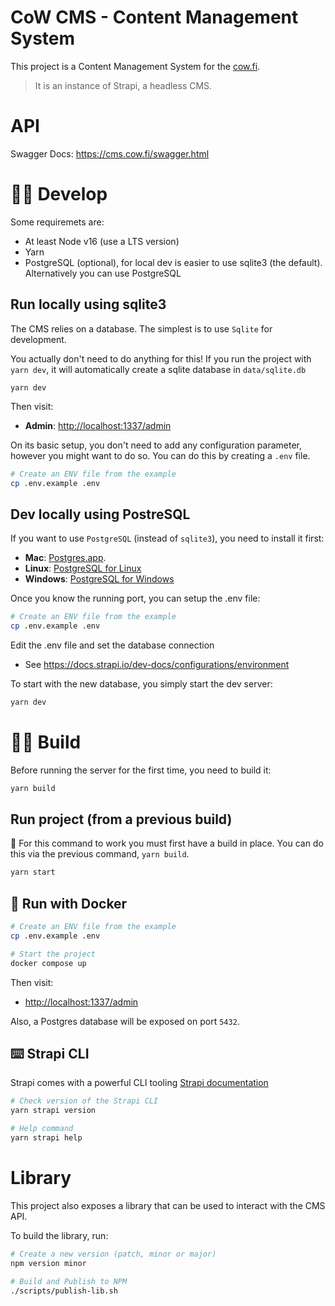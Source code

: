 # CoW CMS - Content Management System

This project is a Content Management System for the [cow.fi](https://cow.fi).

> It is an instance of Strapi, a headless CMS.

# API

Swagger Docs: <https://cms.cow.fi/swagger.html>

# 👨‍💻 Develop

Some requiremets are:

- At least Node v16 (use a LTS version)
- Yarn
- PostgreSQL (optional), for local dev is easier to use sqlite3 (the default). Alternatively you can use PostgreSQL

## Run locally using sqlite3

The CMS relies on a database. The simplest is to use `Sqlite` for development.

You actually don't need to do anything for this! If you run the project with `yarn dev`, it will automatically create a sqlite database in `data/sqlite.db`

```
yarn dev
```

Then visit:

- **Admin**: <http://localhost:1337/admin>

On its basic setup, you don't need to add any configuration parameter, however you might want to do so. You can do this by creating a `.env` file.

```bash
# Create an ENV file from the example
cp .env.example .env
```

## Dev locally using PostreSQL

If you want to use `PostgreSQL` (instead of `sqlite3`), you need to install it first:

- **Mac**: [Postgres.app](https://postgresapp.com/).
- **Linux**: [PostgreSQL for Linux](https://www.postgresql.org/download/linux/)
- **Windows**: [PostgreSQL for Windows](https://www.postgresql.org/download/windows/)

Once you know the running port, you can setup the .env file:

```bash
# Create an ENV file from the example
cp .env.example .env
```

Edit the .env file and set the database connection

- See <https://docs.strapi.io/dev-docs/configurations/environment>

To start with the new database, you simply start the dev server:

```bash
yarn dev
```

# 👷‍♀️ Build

Before running the server for the first time, you need to build it:

```bash
yarn build
```

## Run project (from a previous build)

🚨 For this command to work you must first have a build in place. You can do this via the previous command, `yarn build`.

```bash
yarn start
```

## 🐳 Run with Docker

```bash
# Create an ENV file from the example
cp .env.example .env

# Start the project
docker compose up
```

Then visit:

- [http://localhost:1337/admin](http://localhost:1337/admin)

Also, a Postgres database will be exposed on port `5432`.

## ⌨️ Strapi CLI

Strapi comes with a powerful CLI tooling
[Strapi documentation](https://docs.strapi.io/dev-docs/cli)

```bash
# Check version of the Strapi CLI
yarn strapi version

# Help command
yarn strapi help
```

# Library

This project also exposes a library that can be used to interact with the CMS API.

To build the library, run:

```bash
# Create a new version (patch, minor or major)
npm version minor

# Build and Publish to NPM
./scripts/publish-lib.sh
```

